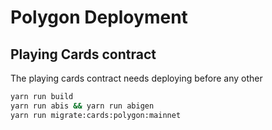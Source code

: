 # Polygon Deployment

## Playing Cards contract

The playing cards contract needs deploying before any other

```bash
yarn run build
yarn run abis && yarn run abigen
yarn run migrate:cards:polygon:mainnet
```

